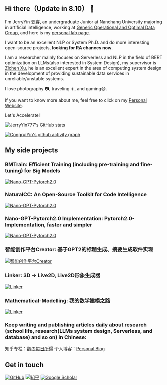 ## Hi there（Update in 8.10） 👋

  I'm JerryYin 骢睿, an undergraduate Junior at Nanchang University majoring in artificial intelligence, working at [Generic Operational and Optimal Data Group](https://good.ncu.edu.cn/index.html), and here is my [personal lab page](https://good.ncu.edu.cn/~YinCR/).
  
  I want to be an excellent NLP or System Ph.D. and do more interesting open-source projects, **looking for RA chances now**.
  
  I am a researcher mainly focuses on Serverless and NLP in the field of BERT optimization on LLMs(also interested in System Design), my supervisor is [Zichen Xu](https://good.ncu.edu.cn/Pages/Professor.html), he is an excellent expert in the area of computing system design in the development of providing sustainable data services in unreliable/unstable systems.
  
I love photography 📷, traveling ✈️, and gaming😄.  

If you want to know more about me, feel free to click on my [Personal Website](https://www.creallatie.icu/).

Let's Accelerate!

![JerryYin777's GitHub stats](https://github-readme-stats.vercel.app/api?username=JerryYin777&show_icons=true&theme=dracula)

[![CongruiYin's github activity graph](https://github-readme-activity-graph.cyclic.app/graph?username=JerryYin777&theme=dracula)](https://github.com/ashutosh00710/github-readme-activity-graph)

## My side projects

### BMTrain: Efficient Training (including pre-training and fine-tuning) for Big Models

[![Nano-GPT-Pytorch2.0](https://github-readme-stats.vercel.app/api/pin?username=OpenBMB&repo=BMTrain&theme=radical)](https://github.com/JerryYin777/BMTrain)

### NaturalCC: An Open-Source Toolkit for Code Intelligence

[![Nano-GPT-Pytorch2.0](https://github-readme-stats.vercel.app/api/pin?username=CGCL-Codes&repo=naturalcc&theme=radical)](https://github.com/CGCL-Codes/naturalcc)

### Nano-GPT-Pytorch2.0 Implementation: Pytorch2.0-Implementation, faster and simpler

[![Nano-GPT-Pytorch2.0](https://github-readme-stats.vercel.app/api/pin?username=JerryYin777&repo=NanoGPT-Pytorch2.0-Implementation&theme=radical)](https://github.com/JerryYin777/NanoGPT-Pytorch2.0-Implementation)

### 智能创作平台Creator: 基于GPT2的标题生成、摘要生成软件实现

[![智能创作平台Creator](https://github-readme-stats.vercel.app/api/pin?username=JerryYin777&repo=SoftwareCup_A9_2022&theme=radical)](https://github.com/JerryYin777/SoftwareCup_A9_2022)

### Linker: 3D -> Live2D, Live2D形象生成器

[![Linker](https://github-readme-stats.vercel.app/api/pin?username=JerryYin777&repo=Linker&theme=radical)](https://github.com/JerryYin777/Linker)

### Mathematical-Modelling: 我的数学建模之路

[![Linker](https://github-readme-stats.vercel.app/api/pin?username=JerryYin777&repo=Mathematical-Modelling&theme=radical)](https://github.com/JerryYin777/Mathematical-Modelling)

### Keep writing and publishing articles daily about research (school life, research(LLMs system design, Serverless, and database) and so on) in Chinese:

知乎专栏：[鹅の每日所得](https://www.zhihu.com/column/c_1531067260675940352)
个人博客：[Personal Blog](www.creallatie.icu/)


## Get in touch

[![GitHub](https://img.shields.io/badge/GitHub-grey?logo=github)](https://github.com/JerryYin777)
[![知乎](https://img.shields.io/badge/知乎-white?logo=zhihu)](https://www.zhihu.com/people/ycr222)
[![Google Scholar](https://img.shields.io/badge/Google%20Scholar-%20-lightgrey)](https://scholar.google.com/citations?hl=en&user=7gsdLw4AAAAJ)


